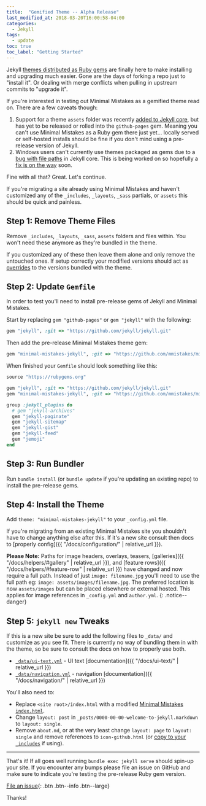```yaml
---
title:  "Gemified Theme -- Alpha Release"
last_modified_at: 2018-03-20T16:00:58-04:00
categories: 
  - Jekyll
tags:
  - update
toc: true
toc_label: "Getting Started"
---
```


Jekyll [themes distributed as Ruby gems](http://jekyllrb.com/docs/themes/) are finally here to make installing and upgrading much easier. Gone are the days of forking a repo just to "install it". Or dealing with merge conflicts when pulling in upstream commits to "upgrade it".

If you're interested in testing out Minimal Mistakes as a gemified theme read on. There are a few caveats though:

1. Support for a theme `assets` folder was recently [added to Jekyll core](https://github.com/jekyll/jekyll/pull/5364), but has yet to be released or rolled into the `github-pages` gem. Meaning you can't use Minimal Mistakes as a Ruby gem there just yet... locally served or self-hosted installs should be fine if you don't mind using a pre-release version of Jekyll. 
2. Windows users can't currently use themes packaged as gems due to a [bug with file paths](https://github.com/jekyll/jekyll/issues/5192) in Jekyll core. This is being worked on so hopefully a [fix is on the way](https://github.com/jekyll/jekyll/pull/5256) soon.

Fine with all that? Great. Let's continue.

If you're migrating a site already using Minimal Mistakes and haven't customized any of the `_includes`, `_layouts`, `_sass` partials, or `assets` this should be quick and painless.

## Step 1: Remove Theme Files 

Remove `_includes`, `_layouts`, `_sass`, `assets` folders and files within. You won't need these anymore as they're bundled in the theme.

If you customized any of these then leave them alone and only remove the untouched ones. If setup correctly your modified versions should act as [overrides](http://jekyllrb.com/docs/themes/#overriding-theme-defaults) to the versions bundled with the theme.

## Step 2: Update `Gemfile`

In order to test you'll need to install pre-release gems of Jekyll and Minimal Mistakes.

Start by replacing `gem "github-pages"` or `gem "jekyll"` with the following:

```ruby
gem "jekyll", :git => "https://github.com/jekyll/jekyll.git"
```

Then add the pre-release Minimal Mistakes theme gem: 

```ruby
gem "minimal-mistakes-jekyll", :git => "https://github.com/mmistakes/minimal-mistakes.git", :branch => "feature/theme-gem"`
```

When finished your `Gemfile` should look something like this:

```ruby
source "https://rubygems.org"

gem "jekyll", :git => "https://github.com/jekyll/jekyll.git"
gem "minimal-mistakes-jekyll", :git => "https://github.com/mmistakes/minimal-mistakes.git", :branch => "feature/theme-gem"

group :jekyll_plugins do
  # gem "jekyll-archives"
  gem "jekyll-paginate"
  gem "jekyll-sitemap"
  gem "jekyll-gist"
  gem "jekyll-feed"
  gem "jemoji"
end
```

## Step 3: Run Bundler

Run `bundle install` (or `bundle update` if you're updating an existing repo) to install the pre-release gems.

## Step 4: Install the Theme

Add `theme: "minimal-mistakes-jekyll"` to your `_config.yml` file.

If you're migrating from an existing Minimal Mistakes site you shouldn't have to change anything else after this. If it's a new site consult then docs to [properly config]({{ "/docs/configuration/" | relative_url }}).

**Please Note:** Paths for image headers, overlays, teasers, [galleries]({{ "/docs/helpers/#gallery" | relative_url }}), and [feature rows]({{ "/docs/helpers/#feature-row" | relative_url }}) have changed and now require a full path. Instead of just `image: filename.jpg` you'll need to use the full path eg: `image: assets/images/filename.jpg`. The preferred location is now `assets/images` but can be placed elsewhere or external hosted. This applies for image references in `_config.yml` and `author.yml`.
{: .notice--danger}

## Step 5: `jekyll new` Tweaks

If this is a new site be sure to add the following files to `_data/` and customize as you see fit. There is currently no way of bundling them in with the theme, so be sure to consult the docs on how to properly use both.

- [`_data/ui-text.yml`](https://github.com/mmistakes/minimal-mistakes/blob/master/_data/ui-text.yml) - UI text [documentation]({{ "/docs/ui-text/" | relative_url }})
- [`_data/navigation.yml`](https://github.com/mmistakes/minimal-mistakes/blob/master/_data/navigation.yml) - navigation [documentation]({{ "/docs/navigation/" | relative_url }})

You'll also need to: 

- Replace `<site root>/index.html` with a modified [Minimal Mistakes `index.html`](https://github.com/mmistakes/minimal-mistakes/blob/master/index.html).
- Change `layout: post` in `_posts/0000-00-00-welcome-to-jekyll.markdown` to `layout: single`.
- Remove `about.md`, or at the very least change `layout: page` to `layout: single` and remove references to `icon-github.html` (or [copy to your `_includes`](https://github.com/jekyll/minima/tree/master/_includes) if using).

---

That's it! If all goes well running `bundle exec jekyll serve` should spin-up your site. If you encounter any bumps please file an issue on GitHub and make sure to indicate you're testing the pre-release Ruby gem version.

[File an issue](https://github.com/mmistakes/minimal-mistakes/issues/new){: .btn .btn--info .btn--large}

Thanks!
